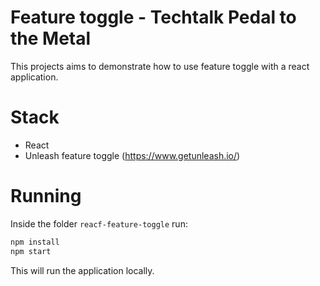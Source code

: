 # Feature toggle - Techtalk Pedal to the Metal

This projects aims to demonstrate how to use feature toggle with a react application.

# Stack

- React
- Unleash feature toggle (<https://www.getunleash.io/>)

# Running

Inside the folder `reacf-feature-toggle` run:

```sh
npm install
npm start
```
This will run the application locally.
